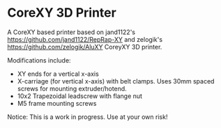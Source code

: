 CoreXY 3D Printer
==================

A CoreXY based printer based on jand1122's https://github.com/jand1122/RepRap-XY and zelogik's https://github.com/zelogik/AluXY CoreyXY 3D printer. 


Modifications include:
* XY ends for a vertical x-axis
* X-carriage (for vertical x-axis) with belt clamps. Uses 30mm spaced screws for mounting extruder/hotend. 
* 10x2 Trapezoidal leadscrew with flange nut
* M5 frame mounting screws



Notice: This is a work in progress. Use at your own risk!

